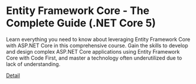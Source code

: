 # Entity Framework Core - The Complete Guide (.NET Core 5)

Learn everything you need to know about leveraging Entity Framework Core with ASP.NET Core in this comprehensive course. Gain the skills to develop and design complex ASP.NET Core applications using Entity Framework Core with Code First, and master a technology often underutilized due to lack of understanding. 

[Detail](https://eduitfree.com/courses/entity-framework-core-the-complete-guide-net-core-5)
